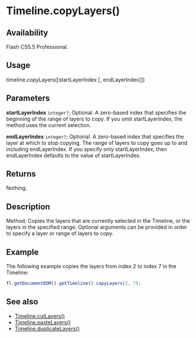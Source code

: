 # Timeline.copyLayers()

## Availability

Flash CS5.5 Professional.

## Usage

timeline.copyLayers([startLayerIndex [, endLayerIndex]])

## Parameters

**startLayerIndex** `integer?`; Optional. A zero-based index that specifies the beginning of the range of layers to copy. If you omit
startLayerIndex, the method uses the current selection.

**endLayerIndex** `integer?`; Optional. A zero-based index that specifies the layer at which to stop copying. The range of layers to copy goes up to and including endLayerIndex. If you specify only startLayerIndex, then endLayerIndex defaults to the value of startLayerIndex.

## Returns

Nothing.

## Description

Method; Copies the layers that are currently selected in the Timeline, or the layers in the specified range. Optional arguments can be provided in order to specify a layer or range of layers to copy.

## Example

The following example copies the layers from index 2 to index 7 in the Timeline:

```javascript
fl.getDocumentDOM().getTimeline().copyLayers(2, 7);
```

## See also

- [Timeline.cutLayers()](../Timeline_object/Timeline15.md)
- [Timeline.pasteLayers()](../Timeline_object/Timeline35.md)
- [Timeline.duplicateLayers()](../Timeline_object/Timeline17.md)
